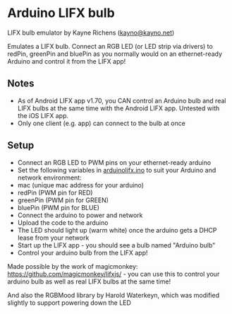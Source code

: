 # Arduino LIFX bulb

LIFX bulb emulator by Kayne Richens (kayno@kayno.net)

Emulates a LIFX bulb. Connect an RGB LED (or LED strip via drivers) to redPin, greenPin and bluePin as you normally would on an ethernet-ready Arduino and control it from the LIFX app!

## Notes
- As of Android LIFX app v1.70, you CAN control an Arduino bulb and real LIFX bulbs at the same time with the Android LIFX app. Untested with the iOS LIFX app.
- Only one client (e.g. app) can connect to the bulb at once

## Setup
- Connect an RGB LED to PWM pins on your ethernet-ready arduino
- Set the following variables in [arduinolifx.ino](arduinolifx.ino) to suit your Arduino and network environment:
 - mac (unique mac address for your arduino)
 - redPin (PWM pin for RED)
 - greenPin  (PWM pin for GREEN)
 - bluePin  (PWM pin for BLUE)
- Connect the arduino to power and network
- Upload the code to the arduino
- The LED should light up (warm white) once the arduino gets a DHCP lease from your network
- Start up the LIFX app - you should see a bulb named "Arduino bulb"
- Control your arduino bulb from the LIFX app!

Made possible by the work of magicmonkey: https://github.com/magicmonkey/lifxjs/ - you can use this to control your arduino bulb as well as real LIFX bulbs at the same time!

And also the RGBMood library by Harold Waterkeyn, which was modified slightly to support powering down the LED

